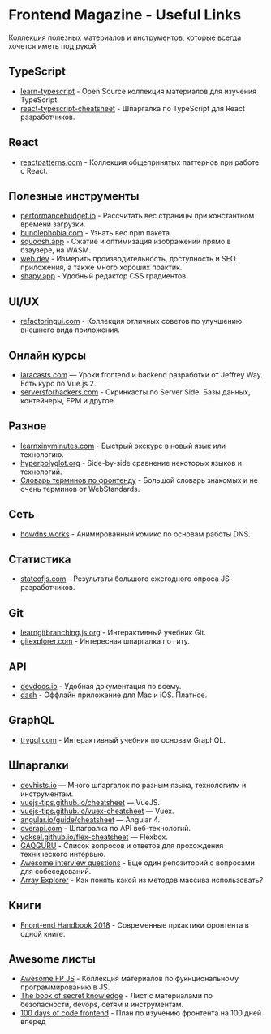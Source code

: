 # Frontend Magazine - Useful Links

Коллекция полезных материалов и инструментов, которые всегда хочется иметь под рукой

## TypeScript
- [learn-typescript](https://github.com/snipcart/learn-typescript) - Open Source коллекция материалов для изучения TypeScript.
- [react-typescript-cheatsheet](https://github.com/typescript-cheatsheets/react-typescript-cheatsheet) - Шпаргалка по TypeScript для React разработчиков.

## React
- [reactpatterns.com](https://reactpatterns.com/) - Коллекция общепринятых паттернов при работе с React.

## Полезные инструменты
- [performancebudget.io](http://www.performancebudget.io/) - Рассчитать вес страницы при константном времени загрузки.
- [bundlephobia.com](https://bundlephobia.com/) - Узнать вес npm пакета.
- [squoosh.app](https://squoosh.app/) - Сжатие и оптимизация изображений прямо в бзаузере, на WASM.
- [web.dev](https://web.dev/) - Измерить производительность, доступность и SEO приложения, а также много хороших практик.
- [shapy.app](https://shapy.app/) - Удобный редактор CSS градиентов.

## UI/UX
- [refactoringui.com](https://refactoringui.com/) - Коллекция отличных советов по улучшению внешнего вида приложения.

## Онлайн курсы
- [laracasts.com](https://laracasts.com/) — Уроки frontend и backend разработки от Jeffrey Way. Есть курс по Vue.js 2.
- [serversforhackers.com](https://serversforhackers.com/) - Скринкасты по Server Side. Базы данных, контейнеры, FPM и другое.

## Разное
- [learnxinyminutes.com](https://learnxinyminutes.com/) - Быстрый экскурс в новый язык или технологию.
- [hyperpolyglot.org](http://hyperpolyglot.org/) - Side-by-side сравнение некоторых языков и технологий.
- [Словарь терминов по фронтенду](https://github.com/web-standards-ru/dictionary/blob/master/dictionary.md) - Большой словарь знакомых и не очень терминов от WebStandards.

## Сеть
- [howdns.works](https://howdns.works/) - Анимированный комикс по основам работы DNS.

## Статистика
- [stateofjs.com](https://stateofjs.com/) - Результаты большого ежегодного опроса JS разработчиков.

## Git
- [learngitbranching.js.org](https://learngitbranching.js.org/) - Интерактивный учебник Git.
- [gitexplorer.com](https://gitexplorer.com/) - Интересная шпаргалка по гиту.

## API
- [devdocs.io](https://devdocs.io/) - Удобная документация по всему.
- [dash](https://kapeli.com/dash) - Оффлайн приложение для Mac и iOS. Платное.

## GraphQL
- [trygql.com](https://trygql.com/) - Интерактивный учебник по основам GraphQL.

## Шпаргалки
- [devhists.io](https://devhints.io) — Много шпаргалок по разным языка, технологиям и инструментам.
- [vuejs-tips.github.io/cheatsheet](https://vuejs-tips.github.io/cheatsheet/) — VueJS.
- [vuejs-tips.github.io/vuex-cheatsheet](https://vuejs-tips.github.io/vuex-cheatsheet/) — Vuex.
- [angular.io/guide/cheatsheet](https://angular.io/guide/cheatsheet) — Angular 4.
- [overapi.com](http://overapi.com) - Шпагралка по API веб-технологий.
- [yoksel.github.io/flex-cheatsheet](https://yoksel.github.io/flex-cheatsheet/) — Flexbox.
- [GAQGURU](https://github.com/FAQGURU/FAQGURU) - Список вопросов и ответов для прохождения технического интервью.
- [Awesome interview questions](https://github.com/MaximAbramchuck/awesome-interview-questions) - Еще один репозиторий с вопросами для собеседований.
- [Array Explorer](https://sdras.github.io/array-explorer/) - Как понять какой из методов массива использовать?

## Книги
- [Fnont-end Handbook 2018](https://frontendmasters.com/books/front-end-handbook/2018/) - Современные пркактики фронтента в одной книге.

## Awesome листы
- [Awesome FP JS](https://github.com/stoeffel/awesome-fp-js) - Коллекция материалов по фукнциональному программированию в JS.
- [The book of secret knowledge](https://github.com/trimstray/the-book-of-secret-knowledge) - Лист с материалами по безопасности, devops, сетям и инструментам.
- [100 days of code frontend](https://github.com/nas5w/100-days-of-code-frontend) - План по изучению фронтента на 100 дней вперед
